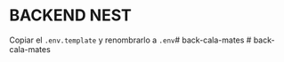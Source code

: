 # BACKEND NEST

Copiar el ```.env.template``` y renombrarlo a ```.env```#   b a c k - c a l a - m a t e s  
 #   b a c k - c a l a - m a t e s  
 